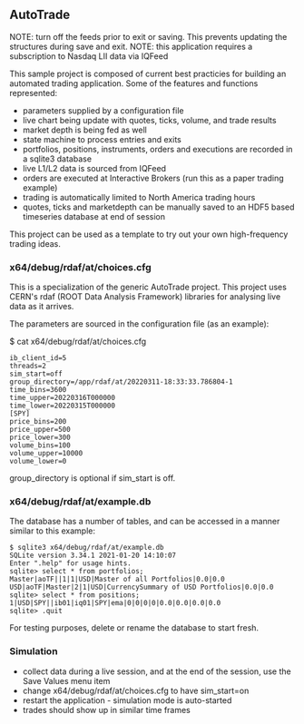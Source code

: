 ## AutoTrade

NOTE: turn off the feeds prior to exit or saving.  This prevents updating the structures during save and exit.
NOTE: this application requires a subscription to Nasdaq LII data via IQFeed

This sample project is composed of current best practicies for building an
automated trading application.  Some of the features and functions represented:

* parameters supplied by a configuration file
* live chart being update with quotes, ticks, volume, and trade results
* market depth is being fed as well
* state machine to process entries and exits
* portfolios, positions, instruments, orders and executions are recorded in a sqlite3 database
* live L1/L2 data is sourced from IQFeed
* orders are executed at Interactive Brokers (run this as a paper trading example)
* trading is automatically limited to North America trading hours
* quotes, ticks and marketdepth can be manually saved to an HDF5 based timeseries database at end of session

This project can be used as a template to try out your own high-frequency trading ideas.

### x64/debug/rdaf/at/choices.cfg

This is a specialization of the generic AutoTrade project.  This project uses CERN's rdaf (ROOT Data Analysis Framework)
libraries for analysing live data as it arrives.

The parameters are sourced in the configuration file (as an example):

$ cat x64/debug/rdaf/at/choices.cfg
```
ib_client_id=5
threads=2
sim_start=off
group_directory=/app/rdaf/at/20220311-18:33:33.786804-1
time_bins=3600
time_upper=20220316T000000
time_lower=20220315T000000
[SPY]
price_bins=200
price_upper=500
price_lower=300
volume_bins=100
volume_upper=10000
volume_lower=0
```
group_directory is optional if sim_start is off.

### x64/debug/rdaf/at/example.db

The database has a number of tables, and can be accessed in a manner similar to this example:

```
$ sqlite3 x64/debug/rdaf/at/example.db
SQLite version 3.34.1 2021-01-20 14:10:07
Enter ".help" for usage hints.
sqlite> select * from portfolios;
Master|aoTF||1|1|USD|Master of all Portfolios|0.0|0.0
USD|aoTF|Master|2|1|USD|CurrencySummary of USD Portfolios|0.0|0.0
sqlite> select * from positions;
1|USD|SPY||ib01|iq01|SPY|ema|0|0|0|0|0.0|0.0|0.0|0.0
sqlite> .quit
```

For testing purposes, delete or rename the database to start fresh.

### Simulation

* collect data during a live session, and at the end of the session, use the Save Values menu item
* change x64/debug/rdaf/at/choices.cfg to have sim_start=on
* restart the application - simulation mode is auto-started
* trades should show up in similar time frames

